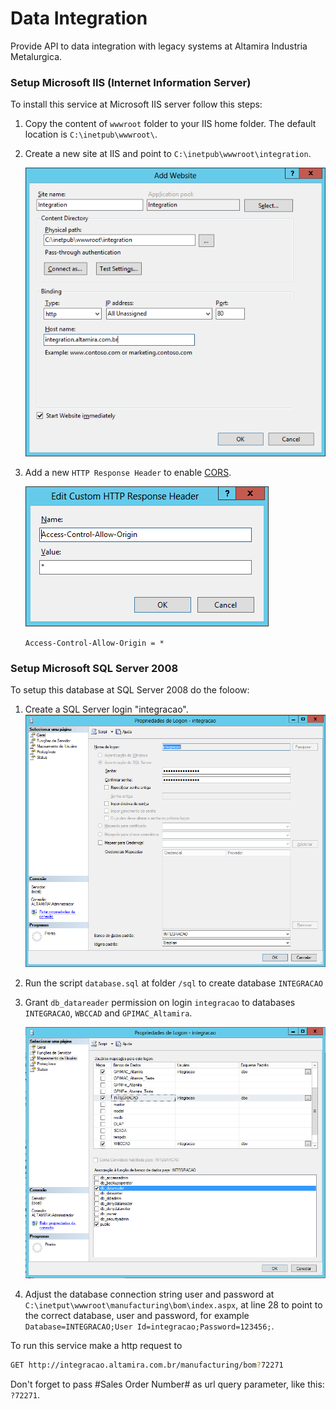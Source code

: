 Data Integration
================

Provide API to data integration with legacy systems at Altamira Industria Metalurgica.

### Setup Microsoft IIS (Internet Information Server)

To install this service at Microsoft IIS server follow this steps:

1. Copy the content of `wwwroot` folder to your IIS home folder. The default location is `C:\inetpub\wwwroot\`.
2. Create a new site at IIS and point to `C:\inetpub\wwwroot\integration`. 

   ![Alt text](img/iis-integration-site.png?raw=true "Create new site") 

3. Add a new `HTTP Response Header` to enable [CORS](http://pt.wikipedia.org/wiki/Cross-origin_resource_sharing). 

   ![Alt text](img/iis-http-cosr-header.png?raw=true "Create new site")
   
   `Access-Control-Allow-Origin = *`

### Setup Microsoft SQL Server 2008

To setup this database at SQL Server 2008 do the foloow:

1. Create a SQL Server login "integracao".
   ![Alt text](img/create-user.png?raw=true "Create new site")

2. Run the script `database.sql` at folder `/sql` to create database `INTEGRACAO`
3. Grant `db_datareader` permission on login `integracao` to databases `INTEGRACAO`, `WBCCAD` and `GPIMAC_Altamira`.

   ![Alt text](img/user-mapping.png?raw=true "Create new site")

4. Adjust the database connection string user and password at `C:\inetput\wwwroot\manufacturing\bom\index.aspx`, at line 28 to point to the correct database, user and password, for example `Database=INTEGRACAO;User Id=integracao;Password=123456;`.

To run this service make a http request to

```sh
GET http://integracao.altamira.com.br/manufacturing/bom?72271
```

Don't forget to pass #Sales Order Number# as url query parameter, like this: `?72271`.
